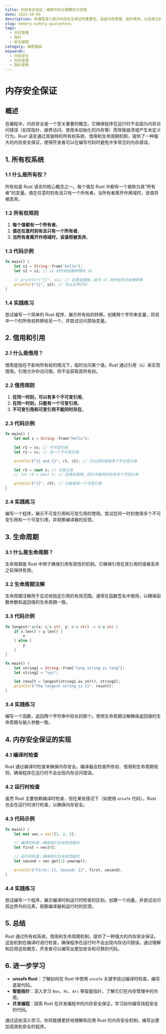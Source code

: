 ```yaml
---
title: 内存安全保证：编程中的关键概念与实践
date: 2023-10-05
description: 本课程深入探讨内存安全保证的重要性，涵盖内存管理、指针使用、以及常见的内存安全漏洞及其防范措施。
slug: memory-safety-guarantees
tags:
  - 内存管理
  - 指针
  - 安全编程
category: 编程基础
keywords:
  - 内存安全
  - 内存管理
  - 指针使用
---
```


# 内存安全保证

## 概述

在编程中，内存安全是一个至关重要的概念。它确保程序在运行时不会因为内存访问错误（如空指针、越界访问、使用未初始化的内存等）而导致崩溃或产生未定义行为。Rust 语言通过其独特的所有权系统、借用和生命周期机制，提供了一种强大的内存安全保证，使得开发者可以在编写代码时避免许多常见的内存错误。

## 1. 所有权系统

### 1.1 什么是所有权？

所有权是 Rust 语言的核心概念之一。每个值在 Rust 中都有一个被称为其“所有者”的变量。值在任意时刻有且只有一个所有者。当所有者离开作用域时，该值将被丢弃。

### 1.2 所有权规则

1. **每个值都有一个所有者**。
2. **值在任意时刻有且只有一个所有者**。
3. **当所有者离开作用域时，该值将被丢弃**。

### 1.3 代码示例

```rust
fn main() {
    let s1 = String::from("hello");
    let s2 = s1; // s1 的所有权被转移给 s2

    // println!("{}", s1); // 这里会报错，因为 s1 的所有权已经被转移
    println!("{}", s2); // 可以正常打印
}
```

### 1.4 实践练习

尝试编写一个简单的 Rust 程序，展示所有权的转移。创建两个字符串变量，将其中一个的所有权转移给另一个，并尝试访问原始变量。

## 2. 借用和引用

### 2.1 什么是借用？

借用是指在不影响所有权的情况下，临时访问某个值。Rust 通过引用（`&`）来实现借用。引用允许你访问值，但不会获取其所有权。

### 2.2 借用规则

1. **在同一时刻，可以有多个不可变引用**。
2. **在同一时刻，只能有一个可变引用**。
3. **不可变引用和可变引用不能同时存在**。

### 2.3 代码示例

```rust
fn main() {
    let mut s = String::from("hello");

    let r1 = &s; // 不可变引用
    let r2 = &s; // 另一个不可变引用

    println!("{} and {}", r1, r2); // 可以同时使用多个不可变引用

    let r3 = &mut s; // 可变引用
    // let r4 = &mut s; // 这里会报错，因为不能同时存在多个可变引用

    println!("{}", r3); // 只能使用一个可变引用
}
```

### 2.4 实践练习

编写一个程序，展示不可变引用和可变引用的使用。尝试在同一时刻使用多个不可变引用和一个可变引用，并观察编译器的反馈。

## 3. 生命周期

### 3.1 什么是生命周期？

生命周期是 Rust 中用于确保引用有效性的机制。它确保引用在其引用的值被丢弃之前保持有效。

### 3.2 生命周期注解

生命周期注解用于显式地指定引用的有效范围。通常在函数签名中使用，以确保函数参数和返回值的生命周期一致。

### 3.3 代码示例

```rust
fn longest<'a>(x: &'a str, y: &'a str) -> &'a str {
    if x.len() > y.len() {
        x
    } else {
        y
    }
}

fn main() {
    let string1 = String::from("long string is long");
    let string2 = "xyz";

    let result = longest(string1.as_str(), string2);
    println!("The longest string is {}", result);
}
```

### 3.4 实践练习

编写一个函数，返回两个字符串中较长的那个。使用生命周期注解确保返回值的生命周期与输入参数一致。

## 4. 内存安全保证的实现

### 4.1 编译时检查

Rust 通过编译时检查来确保内存安全。编译器会检查所有权、借用和生命周期规则，确保程序在运行时不会出现内存访问错误。

### 4.2 运行时检查

虽然 Rust 主要依赖编译时检查，但在某些情况下（如使用 `unsafe` 代码），Rust 也会在运行时进行检查，以确保内存安全。

### 4.3 代码示例

```rust
fn main() {
    let mut vec = vec![1, 2, 3];

    // 编译时检查：确保索引在有效范围内
    let first = vec[0];

    // 运行时检查：确保索引在有效范围内
    let second = vec.get(1).unwrap();

    println!("First: {}, Second: {}", first, second);
}
```

### 4.4 实践练习

尝试编写一个程序，展示编译时和运行时检查的区别。创建一个向量，并尝试访问其边界外的元素，观察编译器和运行时的反馈。

## 5. 总结

Rust 通过所有权系统、借用和生命周期机制，提供了一种强大的内存安全保证。这些机制在编译时进行检查，确保程序在运行时不会出现内存访问错误。通过理解和应用这些概念，开发者可以编写出更加安全和可靠的代码。

## 6. 进一步学习

- **unsafe Rust**：了解如何在 Rust 中使用 `unsafe` 关键字绕过编译时检查，编写底层代码。
- **智能指针**：深入学习 `Box`、`Rc`、`Arc` 等智能指针，了解它们在内存管理中的作用。
- **并发编程**：探索 Rust 在并发编程中的内存安全保证，学习如何编写线程安全的代码。

通过这些深入学习，你将能够更好地理解和应用 Rust 的内存安全机制，编写出更加高效和安全的程序。